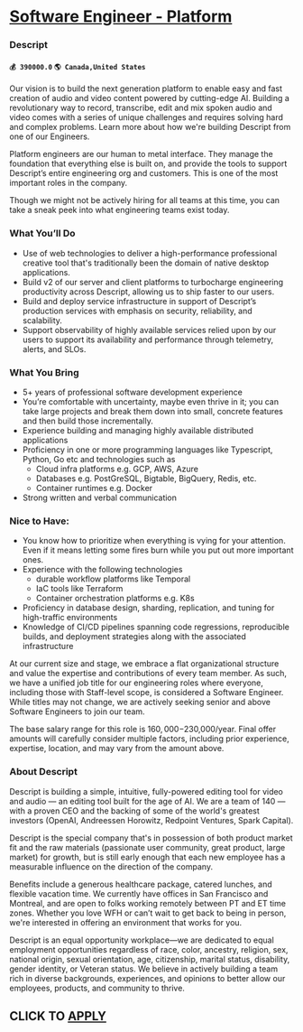 # [Software Engineer - Platform](https://www.remotewlb.com/apply/software-engineer-platform-59838)  
### Descript  
#### `💰 390000.0` `🌎 Canada,United States`  

Our vision is to build the next generation platform to enable easy and fast creation of audio and video content powered by cutting-edge AI. Building a revolutionary way to record, transcribe, edit and mix spoken audio and video comes with a series of unique challenges and requires solving hard and complex problems. Learn more about how we're building Descript from one of our Engineers.

Platform engineers are our human to metal interface. They manage the foundation that everything else is built on, and provide the tools to support Descript’s entire engineering org and customers. This is one of the most important roles in the company.

Though we might not be actively hiring for all teams at this time, you can take a sneak peek into what engineering teams exist today.

### What You’ll Do

  * Use of web technologies to deliver a high-performance professional creative tool that's traditionally been the domain of native desktop applications.
  * Build v2 of our server and client platforms to turbocharge engineering productivity across Descript, allowing us to ship faster to our users.
  * Build and deploy service infrastructure in support of Descript’s production services with emphasis on security, reliability, and scalability.
  * Support observability of highly available services relied upon by our users to support its availability and performance through telemetry, alerts, and SLOs.

### What You Bring

  * 5+ years of professional software development experience
  * You’re comfortable with uncertainty, maybe even thrive in it; you can take large projects and break them down into small, concrete features and then build those incrementally.
  * Experience building and managing highly available distributed applications
  * Proficiency in one or more programming languages like Typescript, Python, Go etc and technologies such as
    * Cloud infra platforms e.g. GCP, AWS, Azure
    * Databases e.g. PostGreSQL, Bigtable, BigQuery, Redis, etc.
    * Container runtimes e.g. Docker
  * Strong written and verbal communication

### Nice to Have:

  * You know how to prioritize when everything is vying for your attention. Even if it means letting some fires burn while you put out more important ones.
  * Experience with the following technologies
    * durable workflow platforms like Temporal
    * IaC tools like Terraform
    * Container orchestration platforms e.g. K8s
  * Proficiency in database design, sharding, replication, and tuning for high-traffic environments
  * Knowledge of CI/CD pipelines spanning code regressions, reproducible builds, and deployment strategies along with the associated infrastructure

At our current size and stage, we embrace a flat organizational structure and value the expertise and contributions of every team member. As such, we have a unified job title for our engineering roles where everyone, including those with Staff-level scope, is considered a Software Engineer. While titles may not change, we are actively seeking senior and above Software Engineers to join our team.

The base salary range for this role is $160,000-$230,000/year. Final offer amounts will carefully consider multiple factors, including prior experience, expertise, location, and may vary from the amount above.

### About Descript

Descript is building a simple, intuitive, fully-powered editing tool for video and audio — an editing tool built for the age of AI. We are a team of 140 — with a proven CEO and the backing of some of the world's greatest investors (OpenAI, Andreessen Horowitz, Redpoint Ventures, Spark Capital).

Descript is the special company that's in possession of both product market fit and the raw materials (passionate user community, great product, large market) for growth, but is still early enough that each new employee has a measurable influence on the direction of the company.

Benefits include a generous healthcare package, catered lunches, and flexible vacation time. We currently have offices in San Francisco and Montreal, and are open to folks working remotely between PT and ET time zones. Whether you love WFH or can’t wait to get back to being in person, we're interested in offering an environment that works for you.

Descript is an equal opportunity workplace—we are dedicated to equal employment opportunities regardless of race, color, ancestry, religion, sex, national origin, sexual orientation, age, citizenship, marital status, disability, gender identity, or Veteran status. We believe in actively building a team rich in diverse backgrounds, experiences, and opinions to better allow our employees, products, and community to thrive.

  
## CLICK TO [APPLY](https://www.remotewlb.com/apply/software-engineer-platform-59838)

